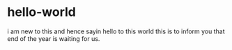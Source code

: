 # hello-world
i am new to this and hence sayin hello to this world
this is to inform you that end of the year is waiting for us.

